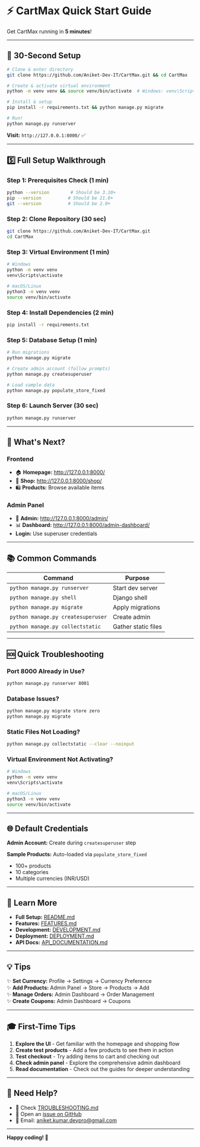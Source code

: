 # ⚡ CartMax Quick Start Guide

Get CartMax running in **5 minutes**!

---

## 🚀 30-Second Setup

```bash
# Clone & enter directory
git clone https://github.com/Aniket-Dev-IT/CartMax.git && cd CartMax

# Create & activate virtual environment
python -m venv venv && source venv/bin/activate  # Windows: venv\Scripts\activate

# Install & setup
pip install -r requirements.txt && python manage.py migrate

# Run!
python manage.py runserver
```

**Visit:** `http://127.0.0.1:8000/` ✅

---

## 5️⃣ Full Setup Walkthrough

### Step 1: Prerequisites Check (1 min)
```bash
python --version        # Should be 3.10+
pip --version          # Should be 21.0+
git --version          # Should be 2.0+
```

### Step 2: Clone Repository (30 sec)
```bash
git clone https://github.com/Aniket-Dev-IT/CartMax.git
cd CartMax
```

### Step 3: Virtual Environment (1 min)
```bash
# Windows
python -m venv venv
venv\Scripts\activate

# macOS/Linux
python3 -m venv venv
source venv/bin/activate
```

### Step 4: Install Dependencies (2 min)
```bash
pip install -r requirements.txt
```

### Step 5: Database Setup (1 min)
```bash
# Run migrations
python manage.py migrate

# Create admin account (follow prompts)
python manage.py createsuperuser

# Load sample data
python manage.py populate_store_fixed
```

### Step 6: Launch Server (30 sec)
```bash
python manage.py runserver
```

---

## 🎯 What's Next?

### Frontend
- 🏠 **Homepage:** http://127.0.0.1:8000/
- 🛒 **Shop:** http://127.0.0.1:8000/shop/
- 🛍️ **Products:** Browse available items

### Admin Panel
- 🔐 **Admin:** http://127.0.0.1:8000/admin/
- 📊 **Dashboard:** http://127.0.0.1:8000/admin-dashboard/
- **Login:** Use superuser credentials

---

## 📚 Common Commands

| Command | Purpose |
|---------|---------|
| `python manage.py runserver` | Start dev server |
| `python manage.py shell` | Django shell |
| `python manage.py migrate` | Apply migrations |
| `python manage.py createsuperuser` | Create admin |
| `python manage.py collectstatic` | Gather static files |

---

## 🆘 Quick Troubleshooting

### Port 8000 Already in Use?
```bash
python manage.py runserver 8001
```

### Database Issues?
```bash
python manage.py migrate store zero
python manage.py migrate
```

### Static Files Not Loading?
```bash
python manage.py collectstatic --clear --noinput
```

### Virtual Environment Not Activating?
```bash
# Windows
python -m venv venv
venv\Scripts\activate

# macOS/Linux
python3 -m venv venv
source venv/bin/activate
```

---

## 🌐 Default Credentials

**Admin Account:** Create during `createsuperuser` step

**Sample Products:** Auto-loaded via `populate_store_fixed`
- 100+ products
- 10 categories
- Multiple currencies (INR/USD)

---

## 📖 Learn More

- **Full Setup:** [README.md](README.md)
- **Features:** [FEATURES.md](FEATURES.md)
- **Development:** [DEVELOPMENT.md](DEVELOPMENT.md)
- **Deployment:** [DEPLOYMENT.md](DEPLOYMENT.md)
- **API Docs:** [API_DOCUMENTATION.md](API_DOCUMENTATION.md)

---

## 💡 Tips

✨ **Set Currency:** Profile → Settings → Currency Preference  
✨ **Add Products:** Admin Panel → Store → Products → Add  
✨ **Manage Orders:** Admin Dashboard → Order Management  
✨ **Create Coupons:** Admin Dashboard → Coupons  

---

## 🎓 First-Time Tips

1. **Explore the UI** - Get familiar with the homepage and shopping flow
2. **Create test products** - Add a few products to see them in action
3. **Test checkout** - Try adding items to cart and checking out
4. **Check admin panel** - Explore the comprehensive admin dashboard
5. **Read documentation** - Check out the guides for deeper understanding

---

## 🤝 Need Help?

- 📖 Check [TROUBLESHOOTING.md](TROUBLESHOOTING.md)
- 💬 Open an [issue on GitHub](https://github.com/Aniket-Dev-IT/CartMax/issues)
- 📧 Email: aniket.kumar.devpro@gmail.com

---

**Happy coding! 🚀**
